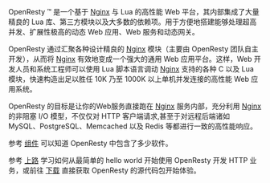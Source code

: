 <!---
    @title         OpenResty
    @creator       Yichun Zhang
    @created       2011-06-21 04:03 GMT
    @modifier      Yichun Zhang
    @modifier_link yichun-zhang
    @modified      2015-12-30 20:16 GMT
    @changes       25
--->

OpenResty &trade; 是一个基于 [Nginx](nginx.html) 与 Lua 的高性能 Web 平台，其内部集成了大量精良的
Lua 库、第三方模块以及大多数的依赖项。用于方便地搭建能够处理超高并发、扩展性极高的动态
Web 应用、Web 服务和动态网关。

OpenResty 通过汇聚各种设计精良的 [Nginx](nginx.html) 模块（主要由
OpenResty 团队自主开发），从而将 [Nginx](nginx.html) 有效地变成一个强大的通用
Web 应用平台。这样，Web 开发人员和系统工程师可以使用 Lua
脚本语言调动 [Nginx](nginx.html) 支持的各种 C 以及 Lua 模块，快速构造出足以胜任 10K
乃至 1000K 以上单机并发连接的高性能 Web 应用系统。

OpenResty 的目标是让你的Web服务直接跑在 [Nginx](nginx.html) 服务内部，充分利用
[Nginx](nginx.html) 的非阻塞 I/O 模型，不仅仅对 HTTP 客户端请求,甚至于对远程后端诸如
MySQL、PostgreSQL、Memcached 以及 Redis 等都进行一致的高性能响应。

参考 [组件](components.html) 可以知道 OpenResty 中包含了多少软件。

参考 [上路](getting-started.html) 学习如何从最简单的 hello world
开始使用 OpenResty 开发 HTTP 业务，或前往  [下载](download.html) 直接获取
OpenResty 的源代码包开始体验。
